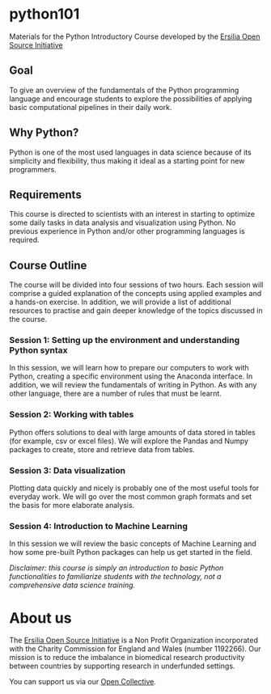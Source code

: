 # python101
Materials for the Python Introductory Course developed by the [Ersilia Open Source Initiative](https://ersilia.io)

## Goal
To give an overview of the fundamentals of the Python programming language and encourage students to explore the possibilities of applying basic computational pipelines in their daily work.
## Why Python?
Python is one of the most used languages in data science because of its simplicity and flexibility, thus making it ideal as a starting point for new programmers. 
## Requirements
This course is directed to scientists with an interest in starting to optimize some daily tasks in data analysis and visualization using Python. No previous experience in Python and/or other programming languages is required.
## Course Outline
The course will be divided into four sessions of two hours. Each session will comprise a guided explanation of the concepts using applied examples and a hands-on exercise. In addition, we will provide a list of additional resources to practise and gain deeper knowledge of the topics discussed in the course.
### Session 1: Setting up the environment and understanding Python syntax
In this session, we will learn how to prepare our computers to work with Python, creating a specific environment using the Anaconda interface. In addition, we will review the fundamentals of writing in Python. As with any other language, there are a number of rules that must be learnt.
### Session 2: Working with tables
Python offers solutions to deal with large amounts of data stored in tables (for example, csv or excel files). We will explore the Pandas and Numpy packages to create, store and retrieve data from tables.
### Session 3: Data visualization
Plotting data quickly and nicely is probably one of the most useful tools for everyday work. We will go over the most common graph formats and set the basis for more elaborate analysis.
### Session 4: Introduction to Machine Learning
In this session we will review the basic concepts of Machine Learning and how some pre-built Python packages can help us get started in the field.

*Disclaimer: this course is simply an introduction to basic Python functionalities to familiarize students with the technology, not a comprehensive data science training.*


# About us
The [Ersilia Open Source Initiative](https://ersilia.io) is a Non Profit Organization incorporated with the Charity Commission for England and Wales (number 1192266). Our mission is to reduce the imbalance in biomedical research productivity between countries by supporting research in underfunded settings.

You can support us via our [Open Collective](https:/opencollective.com/ersilia).


